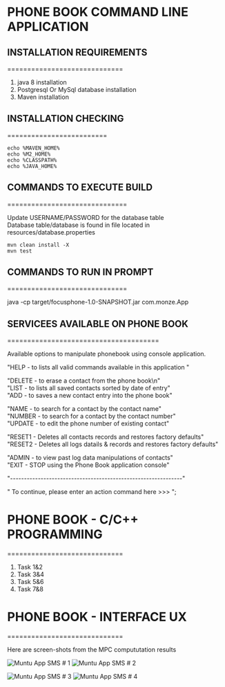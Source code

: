 
# PHONE BOOK COMMAND LINE APPLICATION

## INSTALLATION REQUIREMENTS
=============================
1. java 8 installation
2. Postgresql Or MySql database installation
3. Maven installation

## INSTALLATION CHECKING
=========================

```
echo %MAVEN_HOME%
echo %M2_HOME%
echo %CLASSPATH%
echo %JAVA_HOME%

```

## COMMANDS TO EXECUTE BUILD
==============================

Update USERNAME/PASSWORD for the database table\
Database table/database is found in file located in resources/database.properties

```
mvn clean install -X
mvn test

```


## COMMANDS TO RUN IN PROMPT
==============================

java -cp target/focusphone-1.0-SNAPSHOT.jar com.monze.App

## SERVICEES AVAILABLE ON PHONE BOOK
======================================


Available options to manipulate phonebook using console application.

"HELP   - to lists all valid commands available in this application "

"DELETE - to erase a contact from the phone book\n"\
"LIST   - to lists all saved contacts sorted by date of entry"\
"ADD    - to saves a new contact entry into the phone book" 

"NAME   - to search for a contact by the contact name"\
"NUMBER   - to search for a contact by the contact number"\
"UPDATE - to edit the phone number of  existing contact"

"RESET1   - Deletes all contacts records and restores factory defaults"\
"RESET2   - Deletes all logs datails & records and restores factory defaults"

"ADMIN - to view past log data manipulations of contacts"\
"EXIT   - STOP using the Phone Book application console" 

"--------------------------------------------------------------"

" To continue, please enter an action command here >>>  ";
    

# PHONE BOOK - C/C++ PROGRAMMING 
=============================

1. Task 1&2
1. Task 3&4
1. Task 5&6
1. Task 7&8


# PHONE BOOK - INTERFACE UX 
=============================

Here are screen-shots from the MPC compututation results

![ Muntu App SMS # 1 ](https://github.com/LINOSNCHENA/PhoneBookApp/blob/master/ux/page%20(1).png)
![ Muntu App SMS # 2 ](https://github.com/LINOSNCHENA/PhoneBookApp/blob/master/ux/page%20(2).png)

![ Muntu App SMS # 3 ](https://github.com/LINOSNCHENA/PhoneBookApp/blob/master/ux/page%20(3).png)
![ Muntu App SMS # 4 ](https://github.com/LINOSNCHENA/PhoneBookApp/blob/master/ux/page%20(4).png)
